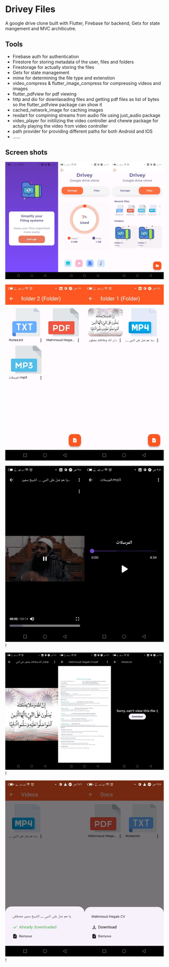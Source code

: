 # Drivey Files
A google drive clone built with Flutter, Firebase for backend, Getx for state mangement and MVC architicutre.

## Tools
- Firebase auth for authentication
- Firestore for storing metadata of the user, files and folders
- Firestorage for actually storing the files
- Getx for state management
- mime for determining the file type and extenstion
- video_compress & flutter_image_compress for compressing videos and images
- flutter_pdfview for pdf viewing
- http and dio for downlaoading files and getting pdf files as list of bytes so the flutter_pdfview package can show it
- cached_network_image for caching images
- rexdart for compining streams from audio file using just_audio package 
- video_player for initilizing the video controller and chewie package for actully playing the video from video controller
- path provider for providing different paths for both Android and IOS
- ......

## Screen shots

![Alt text](screenshots/1.jpg)

![Alt text](screenshots/2.jpg)

![Alt text](screenshots/3.jpg)!

![Alt text](screenshots/4.jpg)!

![Alt text](screenshots/5.jpg)!